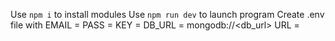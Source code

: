Use `npm i` to install modules
Use `npm run dev` to launch program
Create .env file with 
EMAIL = <email account>
PASS = <google pass key>
KEY = <key>
DB_URL = mongodb://<db_url>
URL = <localhost url>
